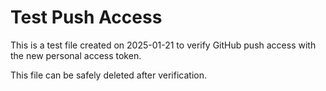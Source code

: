 # Test Push Access

This is a test file created on 2025-01-21 to verify GitHub push access with the new personal access token.

This file can be safely deleted after verification.
